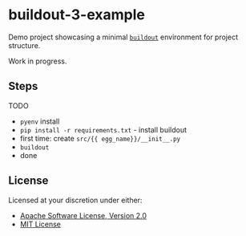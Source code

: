 # buildout-3-example

Demo project showcasing a minimal [`buildout`][buildout] environment for project structure.

Work in progress.

## Steps

TODO

 - `pyenv` install
 - `pip install -r requirements.txt` - install buildout
 - first time: create `src/{{ egg_name}}/__init__.py`
 - `buildout`
 - done

## License

Licensed at your discretion under either:

 - [Apache Software License, Version 2.0](./LICENSE-APACHE)
 - [MIT License](./LICENSE-MIT)

 [buildout]: https://github.com/buildout/buildout
